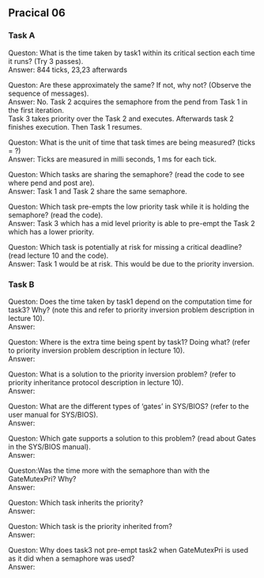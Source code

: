 ## Pracical 06

### Task A
Queston: What is the time taken by task1 within its critical section each time it runs? (Try 3
passes).  
Answer: 844 ticks, 23,23 afterwards

Queston: Are these approximately the same? If not, why not? (Observe the sequence of messages).  
Answer: No. Task 2 acquires the semaphore from the pend from Task 1 in the first iteration.  
Task 3 takes priority over the Task 2 and executes. Afterwards task 2 finishes execution. Then Task 1 resumes. 

Queston: What is the unit of time that task times are being measured? (ticks = ?)    
Answer: Ticks are measured in milli seconds, 1 ms for each tick.  

Queston: Which tasks are sharing the semaphore? (read the code to see where pend and post
are).  
Answer: Task 1 and Task 2 share the same semaphore.  

Queston: Which task pre-empts the low priority task while it is holding the semaphore? (read
the code).  
Answer: Task 3 which has a mid level priority is able to pre-empt the Task 2 which has a lower priority.

Queston: Which task is potentially at risk for missing a critical deadline? (read lecture 10 and
the code).  
Answer: Task 1 would be at risk. This would be due to the priority inversion.

### Task B
Queston: Does the time taken by task1 depend on the computation time for task3? Why? (note
this and refer to priority inversion problem description in lecture 10).  
Answer:

Queston: Where is the extra time being spent by task1? Doing what? (refer to priority inversion
problem description in lecture 10).  
Answer:

Queston: What is a solution to the priority inversion problem? (refer to priority inheritance
protocol description in lecture 10).  
Answer:

Queston: What are the different types of ‘gates’ in SYS/BIOS? (refer to the user manual for
SYS/BIOS).  
Answer:

Queston: Which gate supports a solution to this problem? (read about Gates in the SYS/BIOS
manual).  
Answer:

Queston:Was the time more with the semaphore than with the GateMutexPri? Why?  
Answer:

Queston: Which task inherits the priority?  
Answer:

Queston: Which task is the priority inherited from?  
Answer:

Queston: Why does task3 not pre-empt task2 when GateMutexPri is used as it did when a
semaphore was used?  
Answer:
